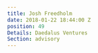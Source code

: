 ```yaml
---
title: Josh Freedholm
date: 2018-01-22 18:44:00 Z
position: 49
Details: Daedalus Ventures
Section: advisory
---
```


